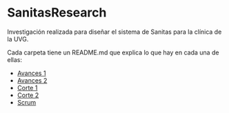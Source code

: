 # SanitasResearch
Investigación realizada para diseñar el sistema de Sanitas para la clínica de la UVG.

Cada carpeta tiene un README.md que explica lo que hay en cada una de ellas:
* [Avances 1](<Avances 1>) 
* [Avances 2](<Avances 2>) 
* [Corte 1](<Corte 1>) 
* [Corte 2](<Corte 2>) 
* [Scrum](Scrum) 
